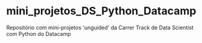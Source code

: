 # mini_projetos_DS_Python_Datacamp
 Repositório com mini-projetos 'unguided' da Carrer Track de Data Scientist com Python do Datacamp
